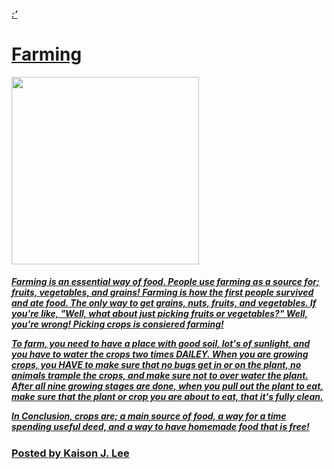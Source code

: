 <html>
  <head>
    <title>Ian's Wiki - Farming</title>
  </head>
  <body>
    <h5>
      <a href="index.md">:’
    </h5>
    <h1>Farming</h1>
    <img src="https://upload.wikimedia.org/wikipedia/commons/8/81/Woman_at_work%2C_Gujarat.jpg" width=300 height=300>
    <h5>
      <p>
        Farming is an essential way of food. People use farming as a source for; fruits, vegetables, and grains! Farming is how the first people survived and ate food. The only way to get grains, nuts, fruits, and vegetables. If you're like, "Well, what about just picking fruits or vegetables?" Well, you're wrong! Picking crops is consiered farming! 
      </p>
      <p>
        To farm, you need to have a place with good soil, lot's of sunlight, and you have to water the crops two times DAILEY. When you are growing crops, you HAVE to make sure that no bugs get in or on the plant, no animals trample the crops, and make sure not to over water the plant. After all nine growing stages are done, when you pull out the plant to eat, make sure that the plant or crop you are about to eat, that it's fully clean.
      </p>
      <p>
        In Conclusion, crops are; a main source of food, a way for a time spending useful deed, and a way to have homemade food that is free!
      </p>
    </h5>
    <h3>Posted by Kaison J. Lee</h3>
  </body>
</html>
